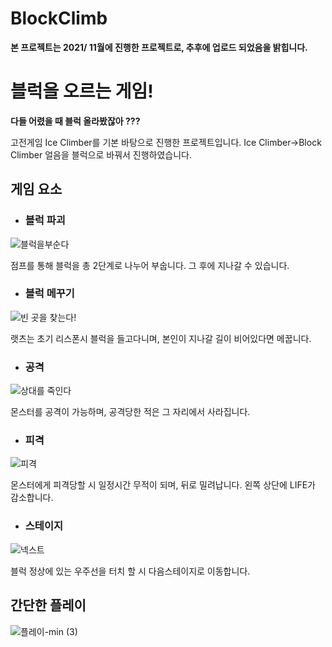 # BlockClimb

<b>본 프로젝트는 2021/ 11월에 진행한 프로젝트로, 추후에 업로드 되었음을 밝힙니다.</b>

# 블럭을 오르는 게임!

<b>다들 어렸을 때 블럭 올라봤잖아 ???</b>


고전게임 Ice Climber를 기본 바탕으로 진행한 프로젝트입니다.
Ice Climber->Block Climber 얼음을 블럭으로 바꿔서 진행하였습니다.

## 게임 요소


- ### 블럭 파괴

![블럭을부순다](https://user-images.githubusercontent.com/83604180/162366465-335b7f95-12b5-4591-9c8f-84ecabb1dcad.gif)

점프를 통해 블럭을 총 2단계로 나누어 부숩니다. 그 후에 지나갈 수 있습니다.

- ### 블럭 메꾸기
![빈 곳을 찾는다!](https://user-images.githubusercontent.com/83604180/162366721-aade6cf0-3b38-4f58-b0ae-807c1c0ef80e.gif)

랫츠는 초기 리스폰시 블럭을 들고다니며, 본인이 지나갈 길이 비어있다면 메꿉니다.

- ### 공격
![상대를 죽인다](https://user-images.githubusercontent.com/83604180/162367036-2f33f2d4-8af2-43b5-b942-6c4116252c37.gif)

몬스터를 공격이 가능하며, 공격당한 적은 그 자리에서 사라집니다.


- ### 피격
![피격](https://user-images.githubusercontent.com/83604180/162366903-a906933d-c7f2-4798-a45c-e5f5d39e32d7.gif)

몬스터에게 피격당할 시 일정시간 무적이 되며, 뒤로 밀려납니다. 왼쪽 상단에 LIFE가 감소합니다.

- ### 스테이지
![넥스트](https://user-images.githubusercontent.com/83604180/162367107-d9db438b-4bd5-447c-ad07-87317133fe3b.gif)

블럭 정상에 있는 우주선을 터치 할 시 다음스테이지로 이동합니다.


## 간단한 플레이

![플레이-min (3)](https://user-images.githubusercontent.com/83604180/162367866-c2b4dfd2-29e3-4918-9d55-29cd93ee7398.gif)
